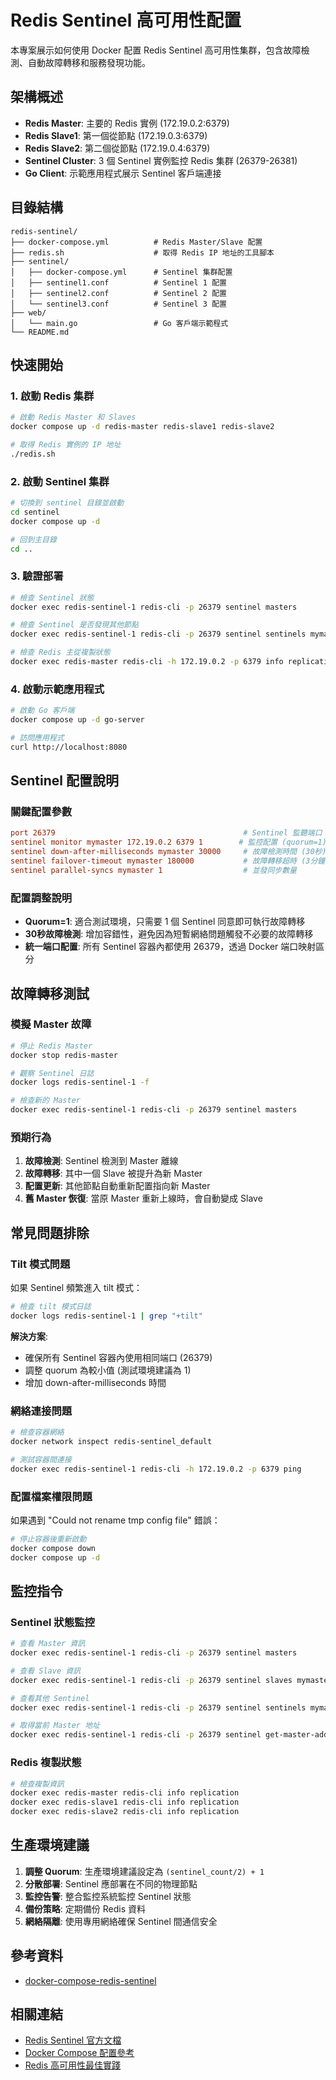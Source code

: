 # Redis Sentinel 高可用性配置

本專案展示如何使用 Docker 配置 Redis Sentinel 高可用性集群，包含故障檢測、自動故障轉移和服務發現功能。

## 架構概述

- **Redis Master**: 主要的 Redis 實例 (172.19.0.2:6379)
- **Redis Slave1**: 第一個從節點 (172.19.0.3:6379)
- **Redis Slave2**: 第二個從節點 (172.19.0.4:6379)
- **Sentinel Cluster**: 3 個 Sentinel 實例監控 Redis 集群 (26379-26381)
- **Go Client**: 示範應用程式展示 Sentinel 客戶端連接

## 目錄結構

```
redis-sentinel/
├── docker-compose.yml          # Redis Master/Slave 配置
├── redis.sh                    # 取得 Redis IP 地址的工具腳本
├── sentinel/
│   ├── docker-compose.yml      # Sentinel 集群配置
│   ├── sentinel1.conf          # Sentinel 1 配置
│   ├── sentinel2.conf          # Sentinel 2 配置
│   └── sentinel3.conf          # Sentinel 3 配置
├── web/
│   └── main.go                 # Go 客戶端示範程式
└── README.md
```

## 快速開始

### 1. 啟動 Redis 集群

```bash
# 啟動 Redis Master 和 Slaves
docker compose up -d redis-master redis-slave1 redis-slave2

# 取得 Redis 實例的 IP 地址
./redis.sh
```

### 2. 啟動 Sentinel 集群

```bash
# 切換到 sentinel 目錄並啟動
cd sentinel
docker compose up -d

# 回到主目錄
cd ..
```

### 3. 驗證部署

```bash
# 檢查 Sentinel 狀態
docker exec redis-sentinel-1 redis-cli -p 26379 sentinel masters

# 檢查 Sentinel 是否發現其他節點
docker exec redis-sentinel-1 redis-cli -p 26379 sentinel sentinels mymaster

# 檢查 Redis 主從複製狀態
docker exec redis-master redis-cli -h 172.19.0.2 -p 6379 info replication
```

### 4. 啟動示範應用程式

```bash
# 啟動 Go 客戶端
docker compose up -d go-server

# 訪問應用程式
curl http://localhost:8080
```

## Sentinel 配置說明

### 關鍵配置參數

```conf
port 26379                                          # Sentinel 監聽端口
sentinel monitor mymaster 172.19.0.2 6379 1        # 監控配置 (quorum=1)
sentinel down-after-milliseconds mymaster 30000     # 故障檢測時間 (30秒)
sentinel failover-timeout mymaster 180000           # 故障轉移超時 (3分鐘)
sentinel parallel-syncs mymaster 1                  # 並發同步數量
```

### 配置調整說明

- **Quorum=1**: 適合測試環境，只需要 1 個 Sentinel 同意即可執行故障轉移
- **30秒故障檢測**: 增加容錯性，避免因為短暫網絡問題觸發不必要的故障轉移
- **統一端口配置**: 所有 Sentinel 容器內都使用 26379，透過 Docker 端口映射區分

## 故障轉移測試

### 模擬 Master 故障

```bash
# 停止 Redis Master
docker stop redis-master

# 觀察 Sentinel 日誌
docker logs redis-sentinel-1 -f

# 檢查新的 Master
docker exec redis-sentinel-1 redis-cli -p 26379 sentinel masters
```

### 預期行為

1. **故障檢測**: Sentinel 檢測到 Master 離線
2. **故障轉移**: 其中一個 Slave 被提升為新 Master
3. **配置更新**: 其他節點自動重新配置指向新 Master
4. **舊 Master 恢復**: 當原 Master 重新上線時，會自動變成 Slave

## 常見問題排除

### Tilt 模式問題

如果 Sentinel 頻繁進入 tilt 模式：

```bash
# 檢查 tilt 模式日誌
docker logs redis-sentinel-1 | grep "+tilt"
```

**解決方案**:
- 確保所有 Sentinel 容器內使用相同端口 (26379)
- 調整 quorum 為較小值 (測試環境建議為 1)
- 增加 down-after-milliseconds 時間

### 網絡連接問題

```bash
# 檢查容器網絡
docker network inspect redis-sentinel_default

# 測試容器間連接
docker exec redis-sentinel-1 redis-cli -h 172.19.0.2 -p 6379 ping
```

### 配置檔案權限問題

如果遇到 "Could not rename tmp config file" 錯誤：

```bash
# 停止容器後重新啟動
docker compose down
docker compose up -d
```

## 監控指令

### Sentinel 狀態監控

```bash
# 查看 Master 資訊
docker exec redis-sentinel-1 redis-cli -p 26379 sentinel masters

# 查看 Slave 資訊
docker exec redis-sentinel-1 redis-cli -p 26379 sentinel slaves mymaster

# 查看其他 Sentinel
docker exec redis-sentinel-1 redis-cli -p 26379 sentinel sentinels mymaster

# 取得當前 Master 地址
docker exec redis-sentinel-1 redis-cli -p 26379 sentinel get-master-addr-by-name mymaster
```

### Redis 複製狀態

```bash
# 檢查複製資訊
docker exec redis-master redis-cli info replication
docker exec redis-slave1 redis-cli info replication
docker exec redis-slave2 redis-cli info replication
```

## 生產環境建議

1. **調整 Quorum**: 生產環境建議設定為 `(sentinel_count/2) + 1`
2. **分散部署**: Sentinel 應部署在不同的物理節點
3. **監控告警**: 整合監控系統監控 Sentinel 狀態
4. **備份策略**: 定期備份 Redis 資料
5. **網絡隔離**: 使用專用網絡確保 Sentinel 間通信安全

## 參考資料

- [docker-compose-redis-sentinel](https://github.com/880831ian/docker-compose-redis-sentinel)

## 相關連結

- [Redis Sentinel 官方文檔](https://redis.io/docs/manual/sentinel/)
- [Docker Compose 配置參考](https://docs.docker.com/compose/)
- [Redis 高可用性最佳實踐](https://redis.io/docs/manual/sentinel/#high-availability-best-practices)